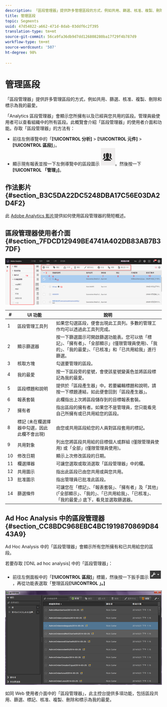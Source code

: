 ```yaml
---
description: 「區段管理器」提供許多管理區段的方式，例如共用、篩選、核准、複製、刪除和標示為我的最愛。
title: 管理區段
topic: Segments
uuid: 47d54822-a662-471d-8dab-03ddf6c2f395
translation-type: tm+mt
source-git-commit: 56ca9fa36db9d7dd126808280ba17f29f4b787d9
workflow-type: tm+mt
source-wordcount: '507'
ht-degree: 98%

---
```



# 管理區段

「區段管理器」提供許多管理區段的方式，例如共用、篩選、核准、複製、刪除和標示為我的最愛。

「Analytics 區段管理器」會顯示您所擁有以及已經與您共用的區段。管理員級使用者可以查看組織中的所有區段。此概覽會介紹「區段管理器」的使用者介面和功能。存取「區段管理器」的方法有：

* 前往左側導覽中的「**[!UICONTROL 分析]** > **[!UICONTROL 元件]** > **[!UICONTROL 區段]**」。
* 顯示現有報表並按一下左側導覽中的區段圖示 ![](assets/segment_icon.png)。然後按一下&#x200B;**[!UICONTROL 「管理」]**。

## 作法影片 {#section_B3C5DA22DC5248DBA17C56E03DA2D4F2}

此 [Adobe Analytics 影片](https://docs.adobe.com/content/help/en/analytics-learn/tutorials/components/segmentation/segment-management-and-sharing.html)提供如何使用區段管理器的簡短概述。

## 區段管理器使用者介面 {#section_7FDCD12949BE4741A402DB83AB7B37DF}

![](assets/segment_manager_ui.png)

| # | UI 功能 | 說明 |
|---|---|---|
| 1 | 區段管理工具列 | 如果您勾選區段，便會出現此工具列。多數的管理工作均可以透過此工具列完成。 |
| 2 | 顯示篩選器 | 按一下篩選圖示可開啟篩選功能表。您可以依「標記」、「擁有者」、「全部顯示」(僅限管理員使用)、「我的」、「我的最愛」、「已核准」和「已共用給我」進行篩選。 |
| 3 | 核取方塊 | 勾選要管理的區段。 |
| 4 | 我的最愛 | 按一下區段旁的星號，會使該星號變黃色並將區段標記為我的最愛。 |
| 5 | 區段標題和說明 | 提供於「區段產生器」中。若要編輯標題和說明，請按一下標題連結，如此便會回到「區段產生器」。 |
| 6 | 報表套裝 | 此欄指出上次將區段儲存到的目標報表套裝。 |
| 7 | 擁有者 | 指出區段的擁有者。如果您不是管理員，您只能看見自己所擁有或已共用給您的區段。 |
| 8 | 標記 (未在欄選擇器中勾選，因此此欄不會出現) | 由您或共用區段給您的人員對區段套用的標記。 |
| 9 | 共用對象 | 列出您將區段共用給的目標個人或群組 (僅限管理員使用) 或「全部」(僅限管理員使用)。 |
| 10 | 修改日期 | 顯示上次修改區段的日期。 |
| 11 | 欄選擇器 | 可讓您選取或取消選取「區段管理器」中的欄。 |
| 12 | 共用圖示    | 指出此區段已由您共用或與您共用。 |
| 13 | 批准圖示    | 指出管理員已批准此區段。 |
| 14 | 篩選條件 | 可讓您在「標記」、「報表套裝」、「擁有者」及「其他」(「全部顯示」、「我的」、「已共用給我」、「已核准」、「我的最愛」) 底下，看見並選取篩選器。 |

## Ad Hoc Analysis 中的區段管理器 {#section_CC8BDC968EBC4BC1919870869D8443A9}

Ad Hoc Analysis 中的「區段管理器」會顯示所有您所擁有和已共用給您的區段。

若要存取 [!DNL ad hoc analysis] 中的「區段管理器」：

* 前往左側面板中的「**[!UICONTROL 區段]**」標籤，然後按一下扳手圖示 ![](assets/wrench_icon.png)，再從功能表選取「整理區段&#x200B;**[!UICONTROL 」。]**

![](assets/ad_hoc_organize_segments.png)

如同 Web 使用者介面中的「區段管理器」，此主控台提供多項功能，包括區段共用、篩選、標記、核准、複製、刪除和標示為我的最愛。
